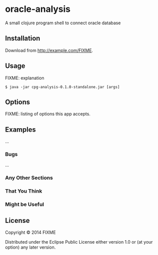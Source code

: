 # oracle-analysis

A small clojure program shell to connect oracle database

## Installation

Download from http://example.com/FIXME.

## Usage

FIXME: explanation

    $ java -jar cpg-analysis-0.1.0-standalone.jar [args]

## Options

FIXME: listing of options this app accepts.

## Examples

...

### Bugs

...

### Any Other Sections
### That You Think
### Might be Useful

## License

Copyright © 2014 FIXME

Distributed under the Eclipse Public License either version 1.0 or (at
your option) any later version.
